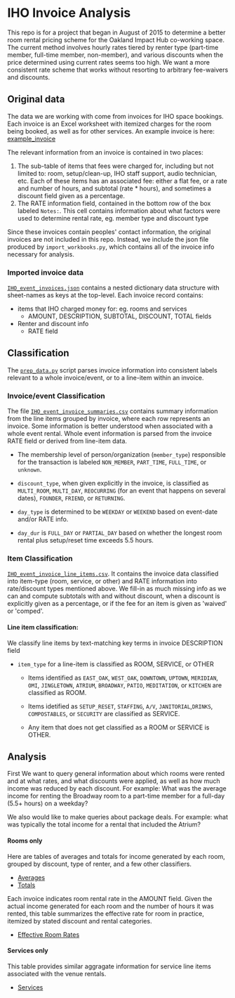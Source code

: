 # IHO Invoice Analysis

This repo is for a project that began in August of 2015 to determine a better room rental pricing scheme for
the Oakland Impact Hub co-working space.  The current method involves hourly rates tiered by renter type (part-time member,  full-time member, non-member), and various discounts when the price determined using current rates seems too high.  We want a more consistent rate scheme that works without resorting to arbitrary fee-waivers and discounts.

## Original data
The data we are working with come from invoices for IHO space bookings.  Each invoice is an Excel worksheet with itemized charges for the room being booked, as well as for other services.  An example invoice is here:  [example_invoice](example_invoice.pdf)

The relevant information from an invoice is contained in two places:
  1. The sub-table of items that fees were charged for, including but not limited to: room, setup/clean-up, IHO staff support, audio technician, etc.  Each of these items has an associated fee: either a flat fee, or a rate and number of hours, and subtotal (rate * hours), and sometimes a discount field given as a percentage.
  2. The RATE information field, contained in the bottom row of the box labeled `Notes:`. This cell contains information about what factors were used to determine rental rate, eg. member type and discount type


Since these invoices contain peoples' contact information, the original invoices are not included in this repo.  Instead, we include the json file produced by `import_workbooks.py`, which contains all of the invoice info necessary for analysis.

### Imported invoice data
[`IHO_event_invoices.json`](IHO_event_invoices.json) contains a nested dictionary data structure with sheet-names as keys at the top-level.
Each invoice record contains:
* items that IHO charged money for: eg. rooms and services
  - AMOUNT, DESCRIPTION, SUBTOTAL, DISCOUNT, TOTAL fields
* Renter and discount info
  - RATE field  


## Classification
The [`prep_data.py`](prep_data.py) script parses invoice information into consistent labels relevant to a whole invoice/event, or to a line-item within an invoice.

### Invoice/event Classification
The file [`IHO_event_invoice_summaries.csv`](IHO_event_invoice_summaries.csv) contains summary information from the line items grouped by invoice, where each row represents an invoice.  Some information is better understood when associated with a whole event rental.  Whole event information is parsed from the invoice RATE field or derived from line-item data.
  
  * The membership level of person/organization (`member_type`) responsible for the transaction is labeled `NON_MEMBER`, `PART_TIME`, `FULL_TIME`, or `unknown`.
  
  * `discount_type`, when given explicitly in the invoice, is classified as `MULTI_ROOM`, `MULTI_DAY`, `REOCURRING` (for an event that happens on several dates), `FOUNDER`, `FRIEND`, or `RETURNING`.
   
  * `day_type` is determined to be `WEEKDAY` or `WEEKEND` based on event-date and/or RATE info.
  
  * `day_dur` is `FULL_DAY` or `PARTIAL_DAY` based on whether the longest room rental plus setup/reset time exceeds 5.5 hours. 

### Item Classification
[`IHO_event_invoice_line_items.csv`](IHO_event_invoice_line_items.csv).  It contains the invoice data classified into item-type (room, service, or other) and RATE information into rate/discount types mentioned above.  We fill-in as much missing info as we can and compute subtotals with and without discount, when a discount is explicitly given as a percentage, or if the fee for an item is given as 'waived' or 'comped'.

#### Line item classification:
We classify line items by text-matching key terms in invoice DESCRIPTION field 
* `item_type` for a line-item is classified as ROOM, SERVICE, or OTHER
  * Items identified as `EAST_OAK`, `WEST_OAK`, `DOWNTOWN`, `UPTOWN`, `MERIDIAN`, `OMI`, `JINGLETOWN`, `ATRIUM`, `BROADWAY`, `PATIO`, `MEDITATION`, or `KITCHEN` are classified as ROOM.
   
  * Items idetified as `SETUP_RESET`, `STAFFING`, `A/V`, `JANITORIAL`,`DRINKS`, `COMPOSTABLES`, or `SECURITY` are classified as SERVICE.
  
  * Any item that does not get classified as a ROOM or SERVICE is OTHER.


## Analysis
First We want to query general information about which rooms were rented and at what rates, and what discounts were applied, as well as how much income was reduced by each discount.  For example: What was the average income for renting the Broadway room to a part-time member for a full-day (5.5+ hours) on a weekday?

We also would like to make queries about package deals.  For example: what was typically the total income for a rental that included the Atrium?



#### Rooms only
Here are tables of averages and totals for income generated by each room, grouped by discount, type of renter, and a few other classifiers.
  * [Averages](IHO_pricing_rooms_only_avg.csv)
  * [Totals](IHO_pricing_rooms_only_sum.csv)

Each invoice indicates room rental rate in the AMOUNT field. Given the actual income generated for each room and the number of hours it was rented, this table summarizes the effective rate for room in practice, itemized by stated discount and rental categories.
  * [Effective Room Rates](IHO_pricing_effective_room_rates.csv)

#### Services only
This table provides similar aggragate information for service line items associated with the venue rentals.
  * [Services](IHO_pricing_services_only.csv)
